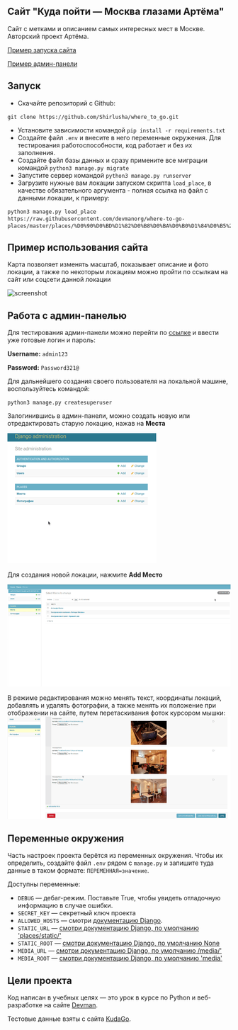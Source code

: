 ## Сайт "Куда пойти — Москва глазами Артёма"

Сайт с метками и описанием самых интересных мест в Москве. Авторский проект Артёма.

[Пример запуска сайта](/http://shirlex.pythonanywhere.com/)

[Пример админ-панели](http://shirlex.pythonanywhere.com/admin/)

## Запуск

- Скачайте репозиторий с Github:

```
git clone https://github.com/Shirlusha/where_to_go.git
```


- Установите зависимости командой `pip install -r requirements.txt`
- Создайте файл `.env` и внесите в него переменные окружения. Для тестирования работоспособности, код работает и без их
  заполнения.
- Создайте файл базы данных и сразу примените все миграции командой `python3 manage.py migrate`
- Запустите сервер командой `python3 manage.py runserver`
- Загрузите нужные вам локации запуском скрипта `load_place`, в качестве обязательного аргумента - полная ссылка на
  файл с данными локации, к примеру:

```
python3 manage.py load_place https://raw.githubusercontent.com/devmanorg/where-to-go-places/master/places/%D0%90%D0%BD%D1%82%D0%B8%D0%BA%D0%B0%D1%84%D0%B5%20Bizone.json

```

## Пример использования сайта

Карта позволяет изменять масштаб, показывает описание и фото локации, а также по некоторым локациям можно пройти по
ссылкам на сайт или соцсети данной локации

![screenshot](screenshots/place-usage.gif)

## Работа с админ-панелью

Для тестирования админ-панели можно перейти по [ссылке](http://shirlex.pythonanywhere.com/admin/) и ввести уже готовые
логин и пароль:

**Username:** `admin123`

**Password:** `Password321@`

Для дальнейшего создания своего пользователя на локальной машине, воспользуйтесь командой:

```
python3 manage.py createsuperuser
```

Залогинившись в админ-панели, можно создать новую или отредактировать старую локацию, нажав на **Места**

![screenshot](screenshots/admin-place.gif)

Для создания новой локации, нажмите **Add Место**

![screenshot](screenshots/create-place.gif)

В режиме редактирования можно менять текст, координаты локаций, добавлять и удалять фотографии, а также менять их
положение при отображении на сайте, путем перетаскивания фоток курсором мышки:
![screenshot](screenshots/change-photo.gif)

## Переменные окружения

Часть настроек проекта берётся из переменных окружения. Чтобы их определить, создайте файл `.env` рядом с `manage.py` и
запишите туда данные в таком формате: `ПЕРЕМЕННАЯ=значение`.

Доступны переменные:

- `DEBUG` — дебаг-режим. Поставьте True, чтобы увидеть отладочную информацию в случае ошибки.
- `SECRET_KEY` — секретный ключ проекта
- `ALLOWED_HOSTS` — смотри [документацию Django](https://docs.djangoproject.com/en/3.2/ref/settings/#allowed-hosts).
- `STATIC_URL`
  — [смотри документацию Django, по умолчанию 'places/static/'](https://docs.djangoproject.com/en/3.2/ref/settings/#static-url)
- `STATIC_ROOT`
  — [смотри документацию Django, по умолчанию None](https://docs.djangoproject.com/en/3.2/ref/settings/#static-root)
- `MEDIA_URL`
  — [смотри документацию Django, по умолчанию /media/'](https://docs.djangoproject.com/en/3.2/ref/settings/#std:setting-MEDIA_URL)
- `MEDIA_ROOT`
  — [смотри документацию Django, по умолчанию 'media'](https://docs.djangoproject.com/en/3.2/ref/settings/#std:setting-MEDIA_ROOT)

## Цели проекта

Код написан в учебных целях — это урок в курсе по Python и веб-разработке на сайте [Devman](https://dvmn.org).

Тестовые данные взяты с сайта [KudaGo](https://kudago.com).
